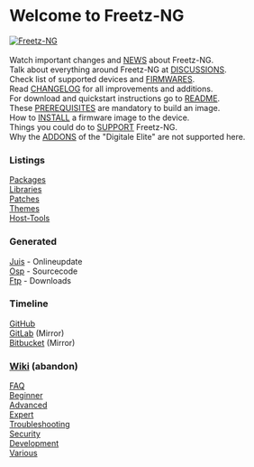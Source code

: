 # Welcome to Freetz-NG
[![Freetz-NG](screenshots/000-XXX_Freetz-NG_screens_md.gif "Freetz-NG")](screenshots/000-XXX_Freetz-NG_screens.gif)<br>
<br>
Watch important changes and [NEWS](NEWS.md) about Freetz-NG.<br>
Talk about everything around Freetz-NG at [DISCUSSIONS](https://github.com/Freetz-NG/freetz-ng/discussions).<br>
Check list of supported devices and [FIRMWARES](FIRMWARES.md).<br>
Read [CHANGELOG](CHANGELOG.md) for all improvements and additions.<br>
For download and quickstart instructions go to [README](https://github.com/Freetz-NG/freetz-ng/blob/master/README.md#readme).<br>
These [PREREQUISITES](PREREQUISITES) are mandatory to build an image.<br>
How to [INSTALL](INSTALL.md) a firmware image to the device.<br>
Things you could do to [SUPPORT](SUPPORT.md) Freetz-NG.<br>
Why the [ADDONS](ADDONS.md) of the "Digitale Elite" are not supported here.

### Listings
[Packages](make/README.md)<br>
[Libraries](libs/README.md)<br>
[Patches](patches/README.md)<br>
[Themes](themes/README.md)<br>
[Host-Tools](host-tools/README.md)<br>

### Generated
[Juis](juis/README.md) - Onlineupdate<br>
[Osp](osp/README.md) - Sourcecode<br>
[Ftp](ftp/README.md) - Downloads<br>

### Timeline
[GitHub](https://github.com/Freetz-NG/freetz-ng/commits/master)<br>
[GitLab](https://gitlab.com/Freetz-NG/freetz-ng/commits/master) (Mirror)<br>
[Bitbucket](https://bitbucket.org/Freetz-NG/freetz-ng/commits/branch/master) (Mirror)<br>

### [Wiki](wiki/README.md) (abandon)

[//]: # ( WikiDYN )

[FAQ](wiki/00_FAQ/README.md)<br>
[Beginner](wiki/10_Beginner/README.md)<br>
[Advanced](wiki/20_Advanced/README.md)<br>
[Expert](wiki/30_Expert/README.md)<br>
[Troubleshooting](wiki/40_Troubleshooting/README.md)<br>
[Security](wiki/50_Security/README.md)<br>
[Development](wiki/60_Development/README.md)<br>
[Various](wiki/70_Various/README.md)<br>

[//]: # ( WikiEND )


